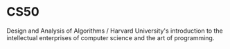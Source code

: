 # CS50
Design and Analysis of Algorithms / Harvard University's introduction to the intellectual enterprises of computer science and the art of programming.
